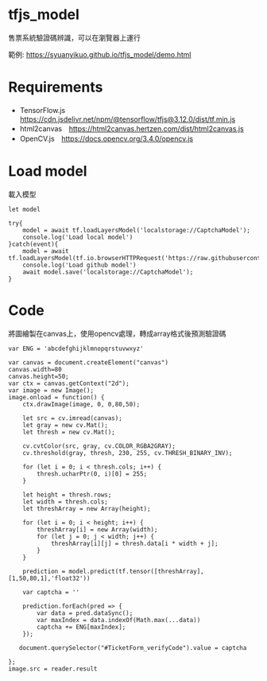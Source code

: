 # tfjs_model
售票系統驗證碼辨識，可以在瀏覽器上運行

範例: https://syuanyikuo.github.io/tfjs_model/demo.html

# Requirements
- TensorFlow.js　https://cdn.jsdelivr.net/npm/@tensorflow/tfjs@3.12.0/dist/tf.min.js
- html2canvas　https://html2canvas.hertzen.com/dist/html2canvas.js
- OpenCV.js　https://docs.opencv.org/3.4.0/opencv.js

# Load model

載入模型
```
let model

try{
    model = await tf.loadLayersModel('localstorage://CaptchaModel');
    console.log('Load local model')
}catch(event){
    model = await tf.loadLayersModel(tf.io.browserHTTPRequest('https://raw.githubusercontent.com/syuanyikuo/tfjs_model/main/tixcraft/model.json'));
    console.log('Load github model')
    await model.save('localstorage://CaptchaModel');
}
```

# Code
將圖繪製在canvas上，使用opencv處理，轉成array格式後預測驗證碼

```
var ENG = 'abcdefghijklmnopqrstuvwxyz'

var canvas = document.createElement("canvas")
canvas.width=80
canvas.height=50;
var ctx = canvas.getContext("2d");
var image = new Image();
image.onload = function() {
    ctx.drawImage(image, 0, 0,80,50);

    let src = cv.imread(canvas);
    let gray = new cv.Mat();
    let thresh = new cv.Mat();

    cv.cvtColor(src, gray, cv.COLOR_RGBA2GRAY);
    cv.threshold(gray, thresh, 230, 255, cv.THRESH_BINARY_INV);

    for (let i = 0; i < thresh.cols; i++) {
        thresh.ucharPtr(0, i)[0] = 255;
    }

    let height = thresh.rows;
    let width = thresh.cols;
    let threshArray = new Array(height);

    for (let i = 0; i < height; i++) {
        threshArray[i] = new Array(width);
        for (let j = 0; j < width; j++) {
            threshArray[i][j] = thresh.data[i * width + j];
        }
    }

    prediction = model.predict(tf.tensor([threshArray],[1,50,80,1],'float32'))

    var captcha = ''

    prediction.forEach(pred => {
        var data = pred.dataSync();
        var maxIndex = data.indexOf(Math.max(...data))
        captcha += ENG[maxIndex];
    });

   document.querySelector("#TicketForm_verifyCode").value = captcha

};
image.src = reader.result
```

